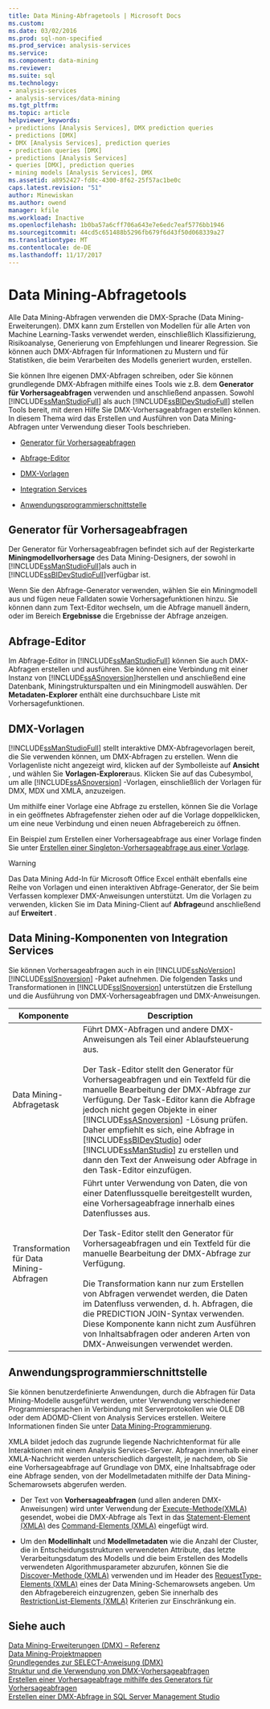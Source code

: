 ```yaml
---
title: Data Mining-Abfragetools | Microsoft Docs
ms.custom: 
ms.date: 03/02/2016
ms.prod: sql-non-specified
ms.prod_service: analysis-services
ms.service: 
ms.component: data-mining
ms.reviewer: 
ms.suite: sql
ms.technology:
- analysis-services
- analysis-services/data-mining
ms.tgt_pltfrm: 
ms.topic: article
helpviewer_keywords:
- predictions [Analysis Services], DMX prediction queries
- predictions [DMX]
- DMX [Analysis Services], prediction queries
- prediction queries [DMX]
- predictions [Analysis Services]
- queries [DMX], prediction queries
- mining models [Analysis Services], DMX
ms.assetid: a8952427-fd8c-4300-8f62-25f57ac1be0c
caps.latest.revision: "51"
author: Minewiskan
ms.author: owend
manager: kfile
ms.workload: Inactive
ms.openlocfilehash: 1b0ba57a6cff706a643e7e6edc7eaf5776bb1946
ms.sourcegitcommit: 44cd5c651488b5296fb679f6d43f50d068339a27
ms.translationtype: MT
ms.contentlocale: de-DE
ms.lasthandoff: 11/17/2017
---
```

# <a name="data-mining-query-tools"></a>Data Mining-Abfragetools
  Alle Data Mining-Abfragen verwenden die DMX-Sprache (Data Mining-Erweiterungen). DMX kann zum Erstellen von Modellen für alle Arten von Machine Learning-Tasks verwendet werden, einschließlich Klassifizierung, Risikoanalyse, Generierung von Empfehlungen und linearer Regression. Sie können auch DMX-Abfragen für Informationen zu Mustern und für Statistiken, die beim Verarbeiten des Modells generiert wurden, erstellen.  
  
 Sie können Ihre eigenen DMX-Abfragen schreiben, oder Sie können grundlegende DMX-Abfragen mithilfe eines Tools wie z.B. dem **Generator für Vorhersageabfragen** verwenden und anschließend anpassen. Sowohl [!INCLUDE[ssManStudioFull](../../includes/ssmanstudiofull-md.md)] als auch [!INCLUDE[ssBIDevStudioFull](../../includes/ssbidevstudiofull-md.md)] stellen Tools bereit, mit deren Hilfe Sie DMX-Vorhersageabfragen erstellen können. In diesem Thema wird das Erstellen und Ausführen von Data Mining-Abfragen unter Verwendung dieser Tools beschrieben.  
  
-   [Generator für Vorhersageabfragen](#bkmk_Builder)  
  
-   [Abfrage-Editor](#bkmk_QueryEditor)  
  
-   [DMX-Vorlagen](#bkmk_Templates)  
  
-   [Integration Services](#bkmk_SSIS)  
  
-   [Anwendungsprogrammierschnittstelle](#bkmk_API)  
  
##  <a name="bkmk_Builder"></a> Generator für Vorhersageabfragen  
 Der Generator für Vorhersageabfragen befindet sich auf der Registerkarte **Miningmodellvorhersage** des Data Mining-Designers, der sowohl in [!INCLUDE[ssManStudioFull](../../includes/ssmanstudiofull-md.md)]als auch in [!INCLUDE[ssBIDevStudioFull](../../includes/ssbidevstudiofull-md.md)]verfügbar ist.  
  
 Wenn Sie den Abfrage-Generator verwenden, wählen Sie ein Miningmodell aus und fügen neue Falldaten sowie Vorhersagefunktionen hinzu. Sie können dann zum Text-Editor wechseln, um die Abfrage manuell ändern, oder im Bereich **Ergebnisse** die Ergebnisse der Abfrage anzeigen.  
  
##  <a name="bkmk_QueryEditor"></a> Abfrage-Editor  
 Im Abfrage-Editor in [!INCLUDE[ssManStudioFull](../../includes/ssmanstudiofull-md.md)] können Sie auch DMX-Abfragen erstellen und ausführen. Sie können eine Verbindung mit einer Instanz von [!INCLUDE[ssASnoversion](../../includes/ssasnoversion-md.md)]herstellen und anschließend eine Datenbank, Miningstrukturspalten und ein Miningmodell auswählen. Der **Metadaten-Explorer** enthält eine durchsuchbare Liste mit Vorhersagefunktionen.  
  
##  <a name="bkmk_Templates"></a> DMX-Vorlagen  
 [!INCLUDE[ssManStudioFull](../../includes/ssmanstudiofull-md.md)] stellt interaktive DMX-Abfragevorlagen bereit, die Sie verwenden können, um DMX-Abfragen zu erstellen. Wenn die Vorlagenliste nicht angezeigt wird, klicken auf der Symbolleiste auf **Ansicht** , und wählen Sie **Vorlagen-Explorer**aus. Klicken Sie auf das Cubesymbol, um alle [!INCLUDE[ssASnoversion](../../includes/ssasnoversion-md.md)] -Vorlagen, einschließlich der Vorlagen für DMX, MDX und XMLA, anzuzeigen.  
  
 Um mithilfe einer Vorlage eine Abfrage zu erstellen, können Sie die Vorlage in ein geöffnetes Abfragefenster ziehen oder auf die Vorlage doppelklicken, um eine neue Verbindung und einen neuen Abfragebereich zu öffnen.  
  
 Ein Beispiel zum Erstellen einer Vorhersageabfrage aus einer Vorlage finden Sie unter [Erstellen einer Singleton-Vorhersageabfrage aus einer Vorlage](../../analysis-services/data-mining/create-a-singleton-prediction-query-from-a-template.md).  
  
> [!WARNING]  
>  Das Data Mining Add-In für Microsoft Office Excel enthält ebenfalls eine Reihe von Vorlagen und einen interaktiven Abfrage-Generator, der Sie beim Verfassen komplexer DMX-Anweisungen unterstützt. Um die Vorlagen zu verwenden, klicken Sie im Data Mining-Client auf **Abfrage**und anschließend auf **Erweitert** .  
  
##  <a name="bkmk_SSIS"></a> Data Mining-Komponenten von Integration Services  
 Sie können Vorhersageabfragen auch in ein [!INCLUDE[ssNoVersion](../../includes/ssnoversion-md.md)] [!INCLUDE[ssISnoversion](../../includes/ssisnoversion-md.md)] -Paket aufnehmen. Die folgenden Tasks und Transformationen in [!INCLUDE[ssISnoversion](../../includes/ssisnoversion-md.md)] unterstützen die Erstellung und die Ausführung von DMX-Vorhersageabfragen und DMX-Anweisungen.  
  
|Komponente|Description|  
|---------------|-----------------|  
|Data Mining-Abfragetask|Führt DMX-Abfragen und andere DMX-Anweisungen als Teil einer Ablaufsteuerung aus.<br /><br /> Der Task-Editor stellt den Generator für Vorhersageabfragen und ein Textfeld für die manuelle Bearbeitung der DMX-Abfrage zur Verfügung. Der Task-Editor kann die Abfrage jedoch nicht gegen Objekte in einer [!INCLUDE[ssASnoversion](../../includes/ssasnoversion-md.md)] -Lösung prüfen. Daher empfiehlt es sich, eine Abfrage in [!INCLUDE[ssBIDevStudio](../../includes/ssbidevstudio-md.md)] oder [!INCLUDE[ssManStudio](../../includes/ssmanstudio-md.md)] zu erstellen und dann den Text der Anweisung oder Abfrage in den Task-Editor einzufügen.|  
|Transformation für Data Mining-Abfragen|Führt unter Verwendung von Daten, die von einer Datenflussquelle bereitgestellt wurden, eine Vorhersageabfrage innerhalb eines Datenflusses aus.<br /><br /> Der Task-Editor stellt den Generator für Vorhersageabfragen und ein Textfeld für die manuelle Bearbeitung der DMX-Abfrage zur Verfügung.<br /><br /> Die Transformation kann nur zum Erstellen von Abfragen verwendet werden, die Daten im Datenfluss verwenden, d. h. Abfragen, die die PREDICTION JOIN-Syntax verwenden. Diese Komponente kann nicht zum Ausführen von Inhaltsabfragen oder anderen Arten von DMX-Anweisungen verwendet werden.|  
  
##  <a name="bkmk_API"></a> Anwendungsprogrammierschnittstelle  
 Sie können benutzerdefinierte Anwendungen, durch die Abfragen für Data Mining-Modelle ausgeführt werden, unter Verwendung verschiedener Programmiersprachen in Verbindung mit Serverprotokollen wie OLE DB oder dem ADOMD-Client von Analysis Services erstellen. Weitere Informationen finden Sie unter [Data Mining-Programmierung](../../analysis-services/data-mining-programming.md).  
  
 XMLA bildet jedoch das zugrunde liegende Nachrichtenformat für alle Interaktionen mit einem Analysis Services-Server. Abfragen innerhalb einer XMLA-Nachricht werden unterschiedlich dargestellt, je nachdem, ob Sie eine Vorhersageabfrage auf Grundlage von DMX, eine Inhaltsabfrage oder eine Abfrage senden, von der Modellmetadaten mithilfe der Data Mining-Schemarowsets abgerufen werden.  
  
-   Der Text von **Vorhersageabfragen** (und allen anderen DMX-Anweisungen) wird unter Verwendung der [Execute-Methode&#40;XMLA&#41;](../../analysis-services/xmla/xml-elements-methods-execute.md) gesendet, wobei die DMX-Abfrage als Text in das [Statement-Element &#40;XMLA&#41;](../../analysis-services/xmla/xml-elements-commands/statement-element-xmla.md) des [Command-Elements &#40;XMLA&#41;](../../analysis-services/xmla/xml-elements-properties/command-element-xmla.md) eingefügt wird.  
  
-   Um den **Modellinhalt** und **Modellmetadaten** wie die Anzahl der Cluster, die in Entscheidungsstrukturen verwendeten Attribute, das letzte Verarbeitungsdatum des Modells und die beim Erstellen des Modells verwendeten Algorithmusparameter abzurufen, können Sie die [Discover-Methode &#40;XMLA&#41;](../../analysis-services/xmla/xml-elements-methods-discover.md) verwenden und im Header des [RequestType-Elements &#40;XMLA&#41;](../../analysis-services/xmla/xml-elements-properties/requesttype-element-xmla.md) eines der Data Mining-Schemarowsets angeben. Um den Abfragebereich einzugrenzen, geben Sie innerhalb des [RestrictionList-Elements &#40;XMLA&#41;](../../analysis-services/xmla/xml-elements-properties/restrictionlist-element-xmla.md) Kriterien zur Einschränkung ein.  
  
## <a name="see-also"></a>Siehe auch  
 [Data Mining-Erweiterungen &#40;DMX&#41; – Referenz](../../dmx/data-mining-extensions-dmx-reference.md)   
 [Data Mining-Projektmappen](../../analysis-services/data-mining/data-mining-solutions.md)   
 [Grundlegendes zur SELECT-Anweisung (DMX)](../../dmx/understanding-the-dmx-select-statement.md)   
 [Struktur und die Verwendung von DMX-Vorhersageabfragen](../../dmx/structure-and-usage-of-dmx-prediction-queries.md)   
 [Erstellen einer Vorhersageabfrage mithilfe des Generators für Vorhersageabfragen](../../analysis-services/data-mining/create-a-prediction-query-using-the-prediction-query-builder.md)   
 [Erstellen einer DMX-Abfrage in SQL Server Management Studio](../../analysis-services/data-mining/create-a-dmx-query-in-sql-server-management-studio.md)  
  
  
